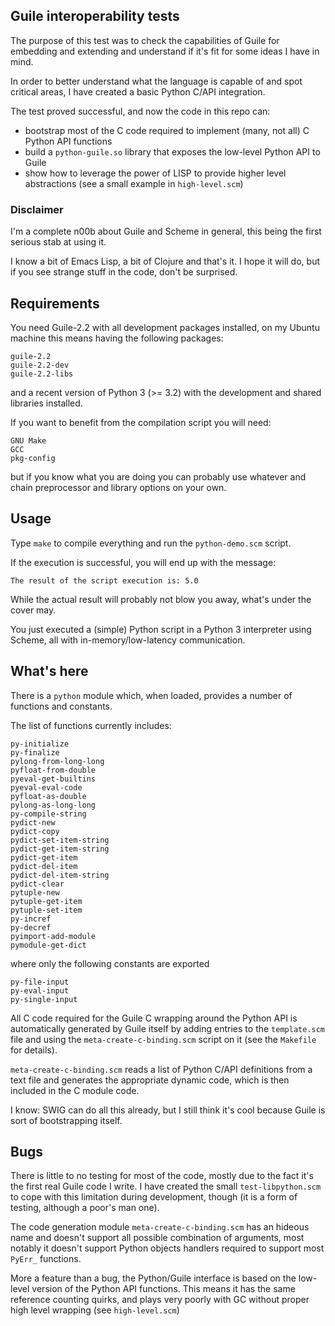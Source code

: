 ## Guile interoperability tests

The purpose of this test was to check the capabilities of Guile for embedding and extending and understand if it's fit for some ideas I have in mind.

In order to better understand what the language is capable of and spot critical areas, I have created a basic Python C/API integration.

The test proved successful, and now the code in this repo can:

- bootstrap most of the C code required to implement (many, not all) C Python API functions
- build a `python-guile.so` library that exposes the low-level Python API to Guile
- show how to leverage the power of LISP to provide higher level abstractions (see a small example in `high-level.scm`)

### Disclaimer

I'm a complete n00b about Guile and Scheme in general, this being the first serious stab at using it. 

I know a bit of Emacs Lisp, a bit of Clojure and that's it. I hope it will do, but if you see strange stuff in the code, don't be surprised.

## Requirements

You need Guile-2.2 with all development packages installed, on my Ubuntu machine this means having the following packages:

    guile-2.2
    guile-2.2-dev
    guile-2.2-libs
    
and a recent version of Python 3 (>= 3.2) with the development and shared libraries installed.

If you want to benefit from the compilation script you will need:

    GNU Make
    GCC
    pkg-config

but if you know what you are doing you can probably use whatever and chain preprocessor and library options on your own.

## Usage

Type `make` to compile everything and run the `python-demo.scm` script.

If the execution is successful, you will end up with the message:

    The result of the script execution is: 5.0

While the actual result will probably not blow you away, what's under the cover may.

You just executed a (simple) Python script in a Python 3 interpreter using Scheme, all with in-memory/low-latency communication.

## What's here

There is a `python` module which, when loaded, provides a number of functions and constants. 

The list of functions currently includes:
    
    py-initialize
    py-finalize
    pylong-from-long-long
    pyfloat-from-double
    pyeval-get-builtins
    pyeval-eval-code
    pyfloat-as-double
    pylong-as-long-long
    py-compile-string
    pydict-new
    pydict-copy
    pydict-set-item-string
    pydict-get-item-string
    pydict-get-item
    pydict-del-item
    pydict-del-item-string
    pydict-clear
    pytuple-new
    pytuple-get-item
    pytuple-set-item
    py-incref
    py-decref
    pyimport-add-module
    pymodule-get-dict

where only the following constants are exported

    py-file-input
    py-eval-input
    py-single-input
    
All C code required for the Guile C wrapping around the Python API is automatically generated by Guile itself by adding entries to the `template.scm` file and using the `meta-create-c-binding.scm` script on it (see the `Makefile` for details).

`meta-create-c-binding.scm` reads a list of Python C/API definitions from a text file and generates the appropriate dynamic code, which is then included in the C module code.

I know: SWIG can do all this already, but I still think it's cool because Guile is sort of bootstrapping itself.

## Bugs

There is little to no testing for most of the code, mostly due to the fact it's the first real Guile code I write. I have created the small `test-libpython.scm` to cope with this limitation during development, though (it is a form of testing, although a poor's man one).

The code generation module `meta-create-c-binding.scm` has an hideous name and doesn't support all possible combination of arguments, most notably it doesn't support Python objects handlers required to support most `PyErr_` functions.

More a feature than a bug, the Python/Guile interface is based on the low-level version of the Python API functions. This means it has the same reference counting quirks, and plays very poorly with GC without proper high level wrapping (see `high-level.scm`)
